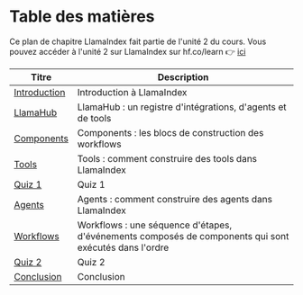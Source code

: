 # Table des matières

Ce plan de chapitre LlamaIndex fait partie de l'unité 2 du cours. Vous pouvez accéder à l'unité 2 sur LlamaIndex sur hf.co/learn 👉 <a href="https://hf.co/learn/agents-course/unit2/llama-index/introduction">ici</a>

| Titre | Description |
| --- | --- |
| [Introduction](introduction.mdx) | Introduction à LlamaIndex |
| [LlamaHub](llama-hub.mdx) | LlamaHub : un registre d'intégrations, d'agents et de tools |
| [Components](components.mdx) | Components : les blocs de construction des workflows |
| [Tools](tools.mdx) | Tools : comment construire des tools dans LlamaIndex |
| [Quiz 1](quiz1.mdx) | Quiz 1 |
| [Agents](agents.mdx) | Agents : comment construire des agents dans LlamaIndex |
| [Workflows](workflows.mdx) | Workflows : une séquence d'étapes, d'événements composés de components qui sont exécutés dans l'ordre |
| [Quiz 2](quiz2.mdx) | Quiz 2 |
| [Conclusion](conclusion.mdx) | Conclusion |